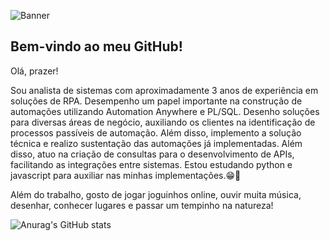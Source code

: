 ![Banner](https://cdn.discordapp.com/attachments/691751298403664095/1124467733107572818/BBB.gif)
## Bem-vindo ao meu GitHub!
Olá, prazer!

Sou analista de sistemas com aproximadamente 3 anos de experiência em soluções de RPA. Desempenho um papel importante na construção de automações utilizando Automation Anywhere e PL/SQL.
Desenho soluções para diversas áreas de negócio, auxiliando os clientes na identificação de processos passíveis de automação. Além disso, implemento a solução técnica e realizo sustentação das automações já implementadas. Além disso, atuo na criação de consultas para o desenvolvimento de APIs, facilitando as integrações entre sistemas. Estou estudando python e javascript para auxiliar nas minhas implementações.😁🤖

Além do trabalho, gosto de jogar joguinhos online, ouvir muita música, desenhar, conhecer lugares e passar um tempinho na natureza!

![Anurag's GitHub stats](https://github-readme-stats.vercel.app/api?username=bragalets&theme=slateorange) 





